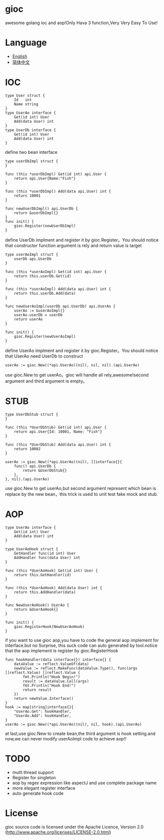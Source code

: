 # gioc

awesome golang ioc and aop!Only Hava 3 function,Very Very Easy To Use!

# Language

* [English](https://github.com/fishedee/gioc/blob/master/README.md)
* [简体中文](https://github.com/fishedee/gioc/blob/master/README_zh_cn.md)

# IOC

```
type User struct {
	Id   int
	Name string
}
type UserAo interface {
	Get(id int) User
	Add(data User) int
}
type UserDb interface {
	Get(id int) User
	Add(data User) int
}
```

define two bean interface

```
type userDbImpl struct {
}

func (this *userDbImpl) Get(id int) api.User {
	return api.User{Name:"Fish"}
}

func (this *userDbImpl) Add(data api.User) int {
	return 10001
}

func newUserDbImpl() api.UserDb {
	return &userDbImpl{}
}
func init() {
	gioc.Register(newUserDbImpl)
}
```

define UserDb implment and register it by gioc.Register。You should notice that constructor function argument is rely and return value is target

```
type userAoImpl struct {
	userDb api.UserDb
}

func (this *userAoImpl) Get(id int) api.User {
	return this.userDb.Get(id)
}

func (this *userAoImpl) Add(data api.User) int {
	return this.userDb.Add(data)
}

func newUserAoImpl(userDb api.UserDb) api.UserAo {
	userAo := &userAoImpl{}
	userAo.userDb = userDb
	return userAo
}

func init() {
	gioc.Register(newUserAoImpl)
}
```

define UserAo implment and register it by gioc.Register。You should notice that UserAo need UserDb to construct

```
userAo := gioc.New((*api.UserAo)(nil), nil, nil).(api.UserAo)
```

use gioc.New to get userAo。gioc will handle all rely,awesome!second argument and third argument is empty。

# STUB

```
type UserDbStub struct {
}

func (this *UserDbStub) Get(id int) api.User {
	return api.User{Id: 10001, Name: "Fish"}
}

func (this *UserDbStub) Add(data api.User) int {
	return 10002
}

userAo := gioc.New((*api.UserAo)(nil), []interface{}{
	func() api.UserDb {
		return &UserDbStub{}
	},
}, nil).(api.UserAo)
```

use gioc.New to get userAo,but second argument represent which bean is replace by the new bean，this trick is used to unit test fake mock and stub.

# AOP

```
type UserAo interface {
	Get(id int) User
	Add(data User) int
}

type UserAoHook struct {
	GetHandler func(id int) User
	AddHandler func(data User) int
}

func (this *UserAoHook) Get(id int) User {
	return this.GetHandler(id)
}

func (this *UserAoHook) Add(data User) int {
	return this.AddHandler(data)
}

func NewUserAoHook() UserAo {
	return &UserAoHook{}
}

func init() {
	gioc.RegisterHook(NewUserAoHook)
}
```

if you want to use gioc aop,you have to code the general aop implement for interface.but no Surprise, this suck code can auto generated by tool.notice that the aop implement is register by gioc.RegisterHook

```
func hookHandler(data interface{}) interface{} {
	dataValue := reflect.ValueOf(data)
	newValue := reflect.MakeFunc(dataValue.Type(), func(args []reflect.Value) []reflect.Value {
		fmt.Println("Hook Begin!")
		result := dataValue.Call(args)
		fmt.Println("Hook End!")
		return result
	})
	return newValue.Interface()
}
hook := map[string]interface{}{
	"UserAo.Get": hookHandler,
	"UserAo.Add": hookHandler,
}
userAo := gioc.New((*api.UserAo)(nil), nil, hook).(api.UserAo)
```

at last,use gioc.New to create bean,the third argument is hook setting.and now,we can never modify userAoImpl code to achieve aop!!

# TODO

* mutli thread support
* Register for singleton
* aop by regex expression like aspectJ and use complete package name
* more elegant register interface
* auto generate hook code

# License

gioc source code is licensed under the Apache Licence, Version 2.0 (http://www.apache.org/licenses/LICENSE-2.0.html)

